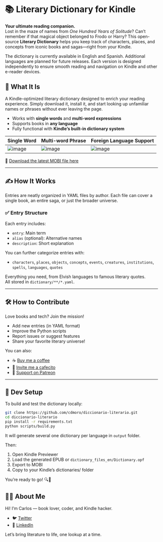 # 📚 Literary Dictionary for Kindle

**Your ultimate reading companion.**  
Lost in the maze of names from _One Hundred Years of Solitude_? Can’t remember if that magical object belonged to Frodo or Harry? This open-source **Literary Dictionary** helps you keep track of characters, places, and concepts from iconic books and sagas—right from your Kindle.

The dictionary is currently available in English and Spanish. Additional languages are planned for future releases. Each version is designed independently to ensure smooth reading and navigation on Kindle and other e-reader devices.


## 🚀 What It Is

A Kindle-optimized literary dictionary designed to enrich your reading experience. Simply download it, install it, and start looking up unfamiliar names or phrases without ever leaving the page.

- Works with **single words** and **multi-word expressions**
- Supports books in **any language**
- Fully functional with **Kindle’s built-in dictionary system**

|Single Word|Multi-word Phrase|Foreign Language Support|
|---|---|---|
|﻿﻿﻿﻿﻿﻿﻿﻿﻿﻿﻿﻿﻿﻿﻿﻿﻿﻿﻿﻿![image](https://github.com/user-attachments/assets/43fe84ab-9879-4b0f-a888-9b71d4f11e88)|![image](https://github.com/user-attachments/assets/826923f0-74ec-4d70-b62f-1fe823747b08)|![image](https://github.com/user-attachments/assets/8491310c-d80a-490f-a90a-2963b9d1badf)|

🎯 [Download the latest MOBI file here](https://github.com/cdmoro/literary-dictionary/releases/latest)

---

## ✍️ How It Works

Entries are neatly organized in YAML files by author. Each file can cover a single book, an entire saga, or just the broader universe.

### ✅ Entry Structure

Each entry includes:
- `entry`: Main term
- `alias` (optional): Alternative names
- `description`: Short explanation

You can further categorize entries with:
- `characters`, `places`, `objects`, `concepts`, `events`, `creatures`, `institutions`, `spells`, `languages`, `quotes`

Everything you need, from Elvish languages to famous literary quotes.  
All stored in `dictionary/**/*.yaml`.

---

## 🛠️ How to Contribute

Love books and tech? Join the mission!

- Add new entries (in YAML format)
- Improve the Python scripts
- Report issues or suggest features
- Share your favorite literary universe!

You can also:
- ☕ [Buy me a coffee](https://buymeacoffee.com/cdmoro)
- 🧉 [Invite me a cafecito](http://cafecito.app/cdmoro)
- 🎁 [Support on Patreon](https://patreon.com/cdmoro)

---

## 🧪 Dev Setup

To build and test the dictionary locally:

```bash
git clone https://github.com/cdmoro/diccionario-literario.git
cd diccionario-literario
pip install -r requirements.txt
python scripts/build.py
```

It will generate several one dictionary per language in `output` folder.

Then:

1. Open Kindle Previewer
1. Load the generated EPUB or `dictionary_files_en/Dictionary.opf`
1. Export to MOBI
1. Copy to your Kindle’s dictionaries/ folder

You’re ready to go! 🔍📖

## 🙋‍♂️ About Me

Hi! I’m Carlos — book lover, coder, and Kindle hacker.

- 🐦 [Twitter](https://twitter.com/CarlosBonadeo)
- 💼 [LinkedIn](https://www.linkedin.com/in/cdbonadeo/)

Let’s bring literature to life, one lookup at a time.
